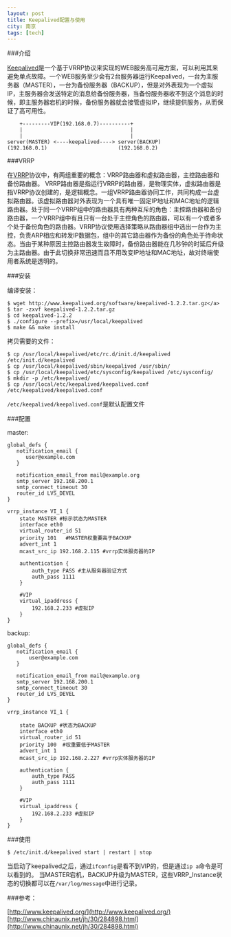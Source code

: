 ```yaml
---
layout: post
title: Keepalived配置与使用
city: 南京
tags: [tech]
---
```


###介绍

[Keepalived]是一个基于VRRP协议来实现的WEB服务高可用方案，可以利用其来避免单点故障。一个WEB服务至少会有2台服务器运行Keepalived，一台为主服务器（MASTER），一台为备份服务器（BACKUP），但是对外表现为一个虚拟IP，主服务器会发送特定的消息给备份服务器，当备份服务器收不到这个消息的时候，即主服务器宕机的时候，备份服务器就会接管虚拟IP，继续提供服务，从而保证了高可用性。

	 	+---------VIP(192.168.0.7)----------+
		|                                   |
	    |                                   |
	server(MASTER) <----keepalived----> server(BACKUP)
	(192.168.0.1)                       (192.168.0.2)


###VRRP

在[VRRP]协议中，有两组重要的概念：VRRP路由器和虚拟路由器，主控路由器和备份路由器。 VRRP路由器是指运行VRRP的路由器，是物理实体，虚拟路由器是指VRRP协议创建的，是逻辑概念。一组VRRP路由器协同工作，共同构成一台虚拟路由器。该虚拟路由器对外表现为一个具有唯一固定IP地址和MAC地址的逻辑路由器。处于同一个VRRP组中的路由器具有两种互斥的角色：主控路由器和备份路由器，一个VRRP组中有且只有一台处于主控角色的路由器，可以有一个或者多个处于备份角色的路由器。VRRP协议使用选择策略从路由器组中选出一台作为主控，负责ARP相应和转发IP数据包，组中的其它路由器作为备份的角色处于待命状态。当由于某种原因主控路由器发生故障时，备份路由器能在几秒钟的时延后升级为主路由器。由于此切换非常迅速而且不用改变IP地址和MAC地址，故对终端使用者系统是透明的。

###安装

编译安装：

	$ wget http://www.keepalived.org/software/keepalived-1.2.2.tar.gz</a>
	$ tar -zxvf keepalived-1.2.2.tar.gz
	$ cd keepalived-1.2.2
	$ ./configure --prefix=/usr/local/keepalived
	$ make && make install
	
拷贝需要的文件：

	$ cp /usr/local/keepalived/etc/rc.d/init.d/keepalived /etc/init.d/keepalived
	$ cp /usr/local/keepalived/sbin/keepalived /usr/sbin/
	$ cp /usr/local/keepalived/etc/sysconfig/keepalived /etc/sysconfig/
	$ mkdir -p /etc/keepalived/
	$ cp /usr/local/etc/keepalived/keepalived.conf /etc/keepalived/keepalived.conf 

`/etc/keepalived/keepalived.conf`是默认配置文件

###配置

master:

	global_defs {
	   notification_email {
	 	  user@example.com
	   }
	   
	   notification_email_from mail@example.org
	   smtp_server 192.168.200.1
	   smtp_connect_timeout 30
	   router_id LVS_DEVEL
	}

	vrrp_instance VI_1 {
	    state MASTER #标示状态为MASTER
	    interface eth0
	    virtual_router_id 51
	    priority 101   #MASTER权重要高于BACKUP
	    advert_int 1
	    mcast_src_ip 192.168.2.115 #vrrp实体服务器的IP
		
	    authentication {
	        auth_type PASS #主从服务器验证方式
	        auth_pass 1111
	    }

	    #VIP
	    virtual_ipaddress {
	        192.168.2.233 #虚拟IP
	    }
	}

backup:

	global_defs {
	   notification_email {
		   user@example.com
	   }

	   notification_email_from mail@example.org
	   smtp_server 192.168.200.1
	   smtp_connect_timeout 30
	   router_id LVS_DEVEL
	}

	vrrp_instance VI_1 {

	    state BACKUP #状态为BACKUP
	    interface eth0
	    virtual_router_id 51
	    priority 100  #权重要低于MASTER
	    advert_int 1
	    mcast_src_ip 192.168.2.227 #vrrp实体服务器的IP

	    authentication {
	        auth_type PASS
	        auth_pass 1111
	    }

	    #VIP
	    virtual_ipaddress {
	        192.168.2.233 #虚拟IP
	    }
	}

###使用

	$ /etc/init.d/keepalived start | restart | stop

当启动了keepalived之后，通过`ifconfig`是看不到VIP的，但是通过`ip a`命令是可以看到的。 当MASTER宕机，BACKUP升级为MASTER，这些VRRP_Instance状态的切换都可以在`/var/log/message`中进行记录。

###参考：

[http://www.keepalived.org/](http://www.keepalived.org/)     
[http://www.chinaunix.net/jh/30/284898.html](http://www.chinaunix.net/jh/30/284898.html)     

[Keepalived]: http://www.keepalived.org/ "Keepalived"
[VRRP]: http://en.wikipedia.org/wiki/Virtual_Router_Redundancy_Protocol "Virtual Router Redundancy Protocol"